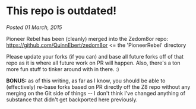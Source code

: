 This repo is outdated!
======================

*Posted 01 March, 2015*

Pioneer Rebel has been (cleanly) merged into the Zedom8or repo:
https://github.com/QuinnEbert/zedom8or <= the 'PioneerRebel' directory

Please update your forks (if you can) and base all future forks off of that repo as it is where all future work on PR will happen.  Also, there's a ton more fun stuff to tinker around with in there. :)

**BONUS:** as of this writing, as far as I know, you should be able to (effectively) re-base forks based on PR directly off the Z8 repo without any merging on the Git side of things -- I don't think I've changed anything of substance that didn't get backported here previously.
